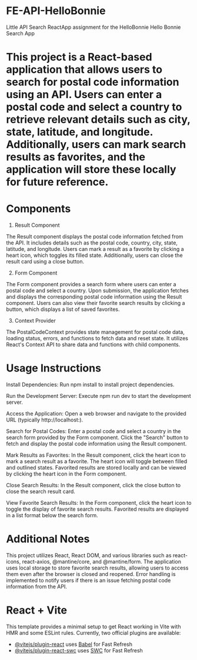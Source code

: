 # FE-API-HelloBonnie
Little API Search ReactApp assignment for the HelloBonnie
Hello Bonnie Search App

# This project is a React-based application that allows users to search for postal code information using an API. Users can enter a postal code and select a country to retrieve relevant details such as city, state, latitude, and longitude. Additionally, users can mark search results as favorites, and the application will store these locally for future reference.

# Components
1. Result Component

The Result component displays the postal code information fetched from the API. It includes details such as the postal code, country, city, state, latitude, and longitude. Users can mark a result as a favorite by clicking a heart icon, which toggles its filled state. Additionally, users can close the result card using a close button.

2. Form Component

The Form component provides a search form where users can enter a postal code and select a country. Upon submission, the application fetches and displays the corresponding postal code information using the Result component. Users can also view their favorite search results by clicking a button, which displays a list of saved favorites.

3. Context Provider

The PostalCodeContext provides state management for postal code data, loading status, errors, and functions to fetch data and reset state. It utilizes React's Context API to share data and functions with child components.

# Usage Instructions
Install Dependencies: Run npm install to install project dependencies.

Run the Development Server: Execute npm run dev to start the development server.

Access the Application: Open a web browser and navigate to the provided URL (typically http://localhost:).

Search for Postal Codes: Enter a postal code and select a country in the search form provided by the Form component. Click the "Search" button to fetch and display the postal code information using the Result component.

Mark Results as Favorites: In the Result component, click the heart icon to mark a search result as a favorite. The heart icon will toggle between filled and outlined states. Favorited results are stored locally and can be viewed by clicking the heart icon in the Form component.

Close Search Results: In the Result component, click the close button to close the search result card.

View Favorite Search Results: In the Form component, click the heart icon to toggle the display of favorite search results. Favorited results are displayed in a list format below the search form.

# Additional Notes
This project utilizes React, React DOM, and various libraries such as react-icons, react-axios, @mantine/core, and @mantine/form.
The application uses local storage to store favorite search results, allowing users to access them even after the browser is closed and reopened.
Error handling is implemented to notify users if there is an issue fetching postal code information from the API.


# React + Vite
This template provides a minimal setup to get React working in Vite with HMR and some ESLint rules.
Currently, two official plugins are available:
- [@vitejs/plugin-react](https://github.com/vitejs/vite-plugin-react/blob/main/packages/plugin-react/README.md) uses [Babel](https://babeljs.io/) for Fast Refresh
- [@vitejs/plugin-react-swc](https://github.com/vitejs/vite-plugin-react-swc) uses [SWC](https://swc.rs/) for Fast Refresh

